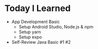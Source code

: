 # Today I Learned

- App Development Basic
  - Setup Android Studio, Node.js & npm
  - Setup yarn
  - Setup expo
- Self-Review Java Basic #1 #2
